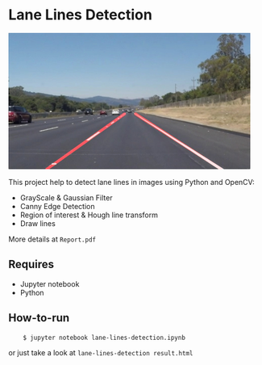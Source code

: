 # **Lane Lines Detection** 
<img src="examples/laneLines_thirdPass.jpg" width="480" alt="Combined Image" />

This project help to detect lane lines in images using Python and OpenCV:
- GrayScale & Gaussian Filter
- Canny Edge Detection
- Region of interest & Hough line transform
- Draw lines

More details at `Report.pdf`

## Requires
- Jupyter notebook
- Python

## How-to-run
```
    $ jupyter notebook lane-lines-detection.ipynb
```
or just take a look at `lane-lines-detection result.html`